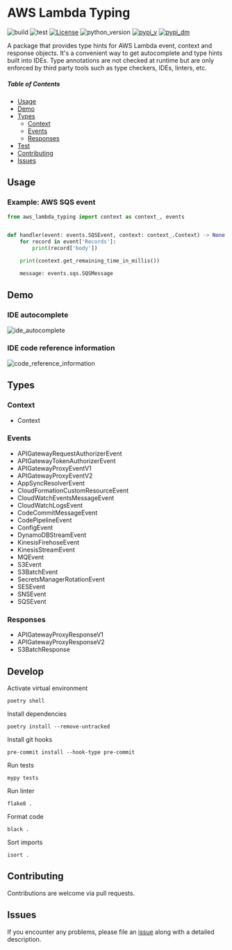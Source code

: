 # AWS Lambda Typing

![build](https://github.com/MousaZeidBaker/aws-lambda-typing/workflows/Publish/badge.svg)
![test](https://github.com/MousaZeidBaker/aws-lambda-typing/workflows/Test/badge.svg)
[![License](https://img.shields.io/badge/License-MIT-yellow.svg)](LICENSE)
![python_version](https://img.shields.io/badge/python-%3E=3.6-blue.svg)
[![pypi_v](https://img.shields.io/pypi/v/aws-lambda-typing.svg)](https://pypi.org/project/aws-lambda-typing)
[![pypi_dm](https://img.shields.io/pypi/dm/aws-lambda-typing.svg)](https://pypi.org/project/aws-lambda-typing)

A package that provides type hints for AWS Lambda event, context and response
objects. It's a convenient way to get autocomplete and type hints built into
IDEs. Type annotations are not checked at runtime but are only enforced by third
party tools such as type checkers, IDEs, linters, etc.

##### Table of Contents
- [Usage](#usage)
- [Demo](#demo)
- [Types](#types)
  - [Context](#context)
  - [Events](#events)
  - [Responses](#responses)
- [Test](#test)
- [Contributing](#contributing)
- [Issues](#issues)

## Usage
### Example: AWS SQS event

```python
from aws_lambda_typing import context as context_, events


def handler(event: events.SQSEvent, context: context_.Context) -> None:
    for record in event['Records']:
        print(record['body'])

    print(context.get_remaining_time_in_millis())

    message: events.sqs.SQSMessage

```

## Demo
### IDE autocomplete
![ide_autocomplete](https://raw.githubusercontent.com/MousaZeidBaker/aws-lambda-typing/master/media/ide_autocomplete.gif)

### IDE code reference information
![code_reference_information](https://raw.githubusercontent.com/MousaZeidBaker/aws-lambda-typing/master/media/code_reference_information.gif)

## Types
### Context
- Context

### Events
- APIGatewayRequestAuthorizerEvent
- APIGatewayTokenAuthorizerEvent
- APIGatewayProxyEventV1
- APIGatewayProxyEventV2
- AppSyncResolverEvent
- CloudFormationCustomResourceEvent
- CloudWatchEventsMessageEvent
- CloudWatchLogsEvent
- CodeCommitMessageEvent
- CodePipelineEvent
- ConfigEvent
- DynamoDBStreamEvent
- KinesisFirehoseEvent
- KinesisStreamEvent
- MQEvent
- S3Event
- S3BatchEvent
- SecretsManagerRotationEvent
- SESEvent
- SNSEvent
- SQSEvent

### Responses
- APIGatewayProxyResponseV1
- APIGatewayProxyResponseV2
- S3BatchResponse

## Develop
Activate virtual environment
```shell
poetry shell
```

Install dependencies
```shell
poetry install --remove-untracked
```

Install git hooks
```shell
pre-commit install --hook-type pre-commit
```

Run tests
```shell
mypy tests
```

Run linter
```shell
flake8 .
```

Format code
```shell
black .
```

Sort imports
```shell
isort .
```

## Contributing
Contributions are welcome via pull requests.

## Issues
If you encounter any problems, please file an
[issue](https://github.com/MousaZeidBaker/aws-lambda-typing/issues) along with a
detailed description.
